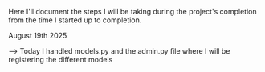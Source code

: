 Here I'll document the steps I will be taking during the project's completion from the time I started up to completion. 

August 19th 2025

--> Today I handled models.py and the admin.py file where I will be registering the different models